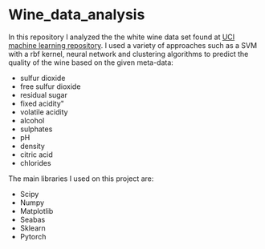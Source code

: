 # Wine_data_analysis

In this repository I analyzed the the white wine data set found at [UCI machine learning repository](https://archive.ics.uci.edu/ml/datasets/wine+quality).
I used a variety of approaches such as a SVM with a rbf kernel, neural network and clustering algorithms to predict the quality of the wine based on the given
meta-data:
* sulfur dioxide
* free sulfur dioxide
* residual sugar
* fixed acidity"
* volatile acidity
* alcohol
* sulphates
* pH
* density
* citric acid
* chlorides

The main libraries I used on this project are:
* Scipy
* Numpy
* Matplotlib
* Seabas
* Sklearn
* Pytorch

